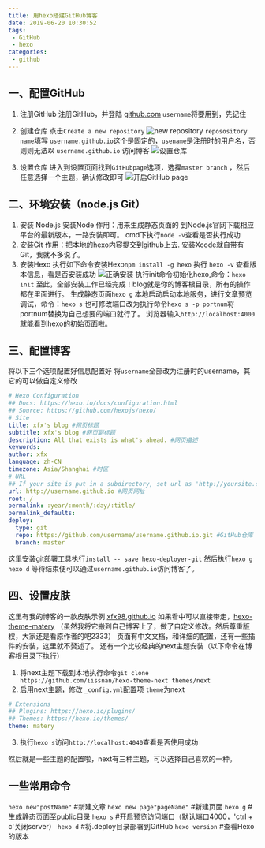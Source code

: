 ```yaml
---
title: 用hexo搭建GitHub博客
date: 2019-06-20 10:30:52
tags:
 - GitHub
 - hexo
categories:
 - github
---
```


##  一、配置GitHub

 1. 注册GitHub
注册GitHub，并登陆 [github.com](https://github.com)
`username`将要用到，先记住

 2. 创建仓库
点击`Create a new repository`
![new repository](https://xfx98.github.io/ms/img/new-repository-page.png)
`reposository name`填写 `username.github.io`这个是固定的，`usename`是注册时的用户名，否则则无法以 `username.github.io` 访问博客
![设置仓库](https://xfx98.github.io/ms/img/settings-repository.png)

3. 设置仓库
进入到设置页面找到`GitHubpage`选项，选择`master branch` ，然后任意选择一个主题，确认修改即可
![开启GitHub page](https://xfx98.github.io/img/ms/gtihubpage-open.png)

## 二、环境安装（node.js Git）
 1. 安装 Node.js
安装Node
作用：用来生成静态页面的
到Node.js官网下载相应平台的最新版本，一路安装即可。
cmd下执行`node -v`查看是否执行成功
 2. 安装Git
作用：把本地的hexo内容提交到github上去.
安装Xcode就自带有Git，我就不多说了。
3. 安装Hexo
执行如下命令安装Hexo`npm install -g hexo`
执行 `hexo -v` 查看版本信息，看是否安装成功
![正确安装](https://xfx98.github.io/ms/img/hexo-version.png)
执行init命令初始化hexo,命令：`hexo init`
至此，全部安装工作已经完成！blog就是你的博客根目录，所有的操作都在里面进行。
生成静态页面`hexo g`
本地启动启动本地服务，进行文章预览调试，命令：`hexo s` 也可修改端口改为执行命令`hexo s -p portnum`将portnum替换为自己想要的端口就行了。
浏览器输入`http://localhost:4000`就能看到hexo的初始页面啦。

## 三、配置博客
将以下三个选项配置好信息配置好 将`username`全部改为注册时的username，其它的可以做自定义修改
```yml
# Hexo Configuration
## Docs: https://hexo.io/docs/configuration.html
## Source: https://github.com/hexojs/hexo/
# Site
title: xfx's blog #网页标题
subtitle: xfx's blog #网页副标题
description: All that exists is what's ahead. #网页描述
keywords:
author: xfx
language: zh-CN
timezone: Asia/Shanghai #时区
# URL
## If your site is put in a subdirectory, set url as 'http://yoursite.com/child' and root as '/child/'
url: http://username.github.io #网页网址
root: /
permalink: :year/:month/:day/:title/
permalink_defaults:
deploy:
  type: git
  repo: https://github.com/username/username.github.io.git #GitHub仓库
  branch: master
```
这里安装git部署工具执行`install -- save hexo-deployer-git`
然后执行`hexo g` `hexo d` 等待结束便可以通过`username.github.io`访问博客了。

## 四、设置皮肤
这里有我的博客的一款皮肤示例 [xfx98.github.io](https://xfx98.github.io)
如果看中可以直接带走，[hexo-theme-matery](https://github.com/blinkfox/hexo-theme-matery)
（虽然我将它搬到自己博客上了，做了自定义修改。然后尊重版权，大家还是看原作者的吧2333）
页面有中文文档，和详细的配置，还有一些插件的安装，这里就不赘述了。
还有一个比较经典的next主题安装（以下命令在博客根目录下执行）
 1. 将next主题下载到本地执行命令`git clone https://github.com/iissnan/hexo-theme-next themes/next`
 2. 启用next主题，修改 `_config.yml`配置项 `theme`为next
```yml
# Extensions
## Plugins: https://hexo.io/plugins/
## Themes: https://hexo.io/themes/
theme: matery
```
 3. 执行`hexo s`访问`http://localhost:4040`查看是否使用成功

  然后就是一些主题的配置啦，next有三种主题，可以选择自己喜欢的一种。

## 一些常用命令
`hexo new"postName"` #新建文章
`hexo new page"pageName"` #新建页面
`hexo g` #生成静态页面至public目录
`hexo s` #开启预览访问端口（默认端口4000，'ctrl + c'关闭server）
`hexo d` #将.deploy目录部署到GitHub
`hexo version` #查看Hexo的版本

